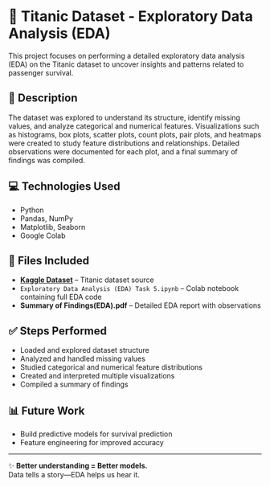 # 🚢 Titanic Dataset - Exploratory Data Analysis (EDA)

This project focuses on performing a detailed exploratory data analysis (EDA) on the Titanic dataset to uncover insights and patterns related to passenger survival.

## 📌 Description
The dataset was explored to understand its structure, identify missing values, and analyze categorical and numerical features. Visualizations such as histograms, box plots, scatter plots, count plots, pair plots, and heatmaps were created to study feature distributions and relationships. Detailed observations were documented for each plot, and a final summary of findings was compiled.

## 💻 Technologies Used
- Python
- Pandas, NumPy
- Matplotlib, Seaborn
- Google Colab

## 📁 Files Included
- **[Kaggle Dataset](https://www.kaggle.com/competitions/titanic/data)** – Titanic dataset source  
- `Exploratory Data Analysis (EDA) Task 5.ipynb` – Colab notebook containing full EDA code  
- **Summary of Findings(EDA).pdf** – Detailed EDA report with observations  

## ✅ Steps Performed
- Loaded and explored dataset structure  
- Analyzed and handled missing values  
- Studied categorical and numerical feature distributions  
- Created and interpreted multiple visualizations  
- Compiled a summary of findings

## 📊 Future Work
- Build predictive models for survival prediction  
- Feature engineering for improved accuracy  

---

✨ **Better understanding = Better models.**  
Data tells a story—EDA helps us hear it.

